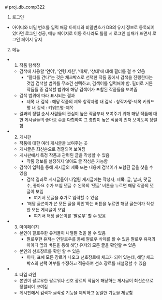 \# proj_db_comp322
1. 로그인 
  - 아이디와 비밀 번호를 입력
  해당 아이디와 비밀번호가 DB의 유저 정보로 등록되어 있다면 로그인 성공, 메뉴 페이지로 이동
  하나라도 틀릴 시 로그인 실패가 뜨면서 로그인 페이지 유지

2. 메뉴
- 1. 작품 탐색창
    * 검색에 사용할 ‘언어’, ’연령 제한’, ’매체’, ‘상태’에 대해 필터를 걸 수 있음
        - “필터를 건다”는 것은 체크박스로 선택한 작품 중에서 검색을 진행한다는 것임
        검색할 범위를 무조건 선택하고, 검색어를 입력해야 함.
        필터로 거른 작품들 중 검색할 범위에 해당 검색어가 포함된 작품들을 보여줌
    * 검색 범위에 따라 표시되는 결과
        - 제목 내 검색 : 해당 작품의 제목
        창작자명 내 검색 : 창작자명-제목
        키워드명 내 검색 : 키워드명-제목
    * 결과의 정렬 순서
        사람들의 관심이 높은 작품부터 보여주기 위해 해당 작품에 대한 게시글들의 좋아요 수를 다합하여 그 총합이 높은 작품이 먼저 보이도록 정렬함
- 2. 게시판
    * 작품에 대한 여러 게시글을 보여주는 곳
    * 게시글은 최신순으로 정렬되어 보여짐
    * 게시판에서 특정 작품과 관련된 글을 작성할 수 있음
        - 작품 정보를 설정하지 않아도 글 작성은 가능함
    * 검색어 입력을 통해 게시글의 제목 또는 내용에 검색어가 포함된 글을 찾을 수 있음
        - 검색 결과로 게시글들이 나열됨
        게시글에는 작성자, 제목, 글, 날짜, 댓글 수, 좋아요 수가 보임
        댓글 수 왼쪽의 '댓글' 버튼을 누르면 해당 작품의 댓글이 보임
            - 여기서 댓글을 추가로 입력할 수 있음
        - '해당 글쓴이가 쓴 모든 글을 확인'하는 버튼을 누르면 해당 글쓴이가 작성한 모든 게시글이 보임 
            - 여기서 해당 글쓴이를 '팔로우' 할 수 있음 
- 3. 마이페이지
    * 본인이 팔로우한 유저들이 나열된 것을 볼 수 있음
        - 팔로우한 유저는 언팔로우를 통해 팔로우 삭제를 할 수 있음
        팔로우 유저의 아이디 옆의 버튼을 통해 해당 유저의 모든 글을 확인할 수 있음
    * 본인의 선호장르를 확인 할 수 있음
        - 이때, 표에 모든 장르가 나오고 선호장르에 체크가 되어 있는데, 해당 체크박스의 선택 여부를 수정하고 적용하여 선호 장르를 재설정할 수 있음 
- 4. 타임 라인
    * 본인이 팔로우한 팔로워나 선호 장르의 작품에 해당하는 게시글이 최신순으로 정렬되어 보여짐
    * 게시판에서 검색과 글작성 기능을 제외하고 동일한 기능을 제공함


